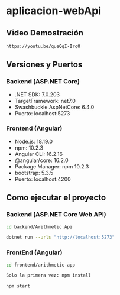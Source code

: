 # aplicacion-webApi
## Video Demostración
```bash
https://youtu.be/queQqI-Irq0
````

## Versiones y Puertos

### Backend (ASP.NET Core)
- .NET SDK: 7.0.203  
- TargetFramework: net7.0  
- Swashbuckle.AspNetCore: 6.4.0
- Puerto: localhost:5273
  
### Frontend (Angular)
- Node.js: 18.19.0  
- npm: 10.2.3  
- Angular CLI: 16.2.16  
- @angular/core: 16.2.0
- Package Manager: npm 10.2.3
- bootstrap: 5.3.5
- Puerto: localhost:4200

## Como ejecutar el proyecto
### Backend (ASP.NET Core Web API)
```bash
cd backend/Arithmetic.Api
```
```bash
dotnet run --urls "http://localhost:5273"
```

### FrontEnd (Angular)
```bash
cd frontend/arithmetic-app
```
```bash
Solo la primera vez: npm install
```
```bash
npm start
```
